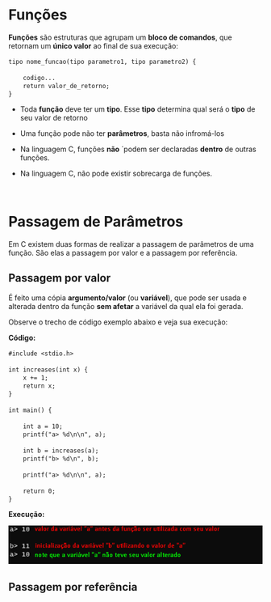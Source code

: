 # Funções


**Funções** são estruturas que agrupam um **bloco de comandos**, que retornam um **único valor** ao final de sua execução:

```
tipo nome_funcao(tipo parametro1, tipo parametro2) {
    
    codigo...
    return valor_de_retorno;
}
```

* Toda **função** deve ter um **tipo**. Esse **tipo** determina qual será o **tipo** de seu valor de retorno

* Uma função pode não ter **parâmetros**, basta não infromá-los

* Na linguagem C, funções **não** ´podem ser declaradas **dentro** de outras funções.

* Na linguagem C, não pode existir sobrecarga de funções.

<br>

# Passagem de Parâmetros

Em C existem duas formas de realizar a passagem de parâmetros de uma função. São elas a passagem por valor e a passagem por referência.

## Passagem por valor

É feito uma cópia **argumento/valor** (ou **variável**), que pode ser usada e alterada dentro da função **sem afetar** a variável da qual ela foi gerada.

Observe o trecho de código exemplo abaixo e veja sua execução:

**Código:**
```
#include <stdio.h>

int increases(int x) {
    x += 1; 
    return x;
}

int main() {

    int a = 10;
    printf("a> %d\n\n", a);

    int b = increases(a);
    printf("b> %d\n", b);

    printf("a> %d\n\n", a);

    return 0;
}
```

**Execução:**

![](images/execucoes-4.png)

## Passagem por referência

